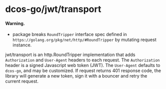 # dcos-go/jwt/transport

#### Warning.
- package breaks `RoundTripper` interface spec defined in `https://golang.org/pkg/net/http/#RoundTripper`
  by mutating request instance.

jwt/transport is an http.RoundTripper implementation that adds `Authorization` and `User-Agent` headers to each
request. The `Authorization` header is a signed Javascript web token (JWT). The `User-Agent` defaults to
`dcos-go`, and may be customized. If request returns 401 response code, the library will generate a new token, sign
it with a bouncer and retry the current request.
